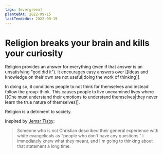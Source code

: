 ```yaml
---
tags: [evergreen]
plantedAt: 2022-09-15
lastTendedAt: 2022-09-15
---
```


# Religion breaks your brain and kills your curiosity

Religion provides an answer for everything (even if that answer is an unsatisfying "god did it"). It encourages easy answers over [[Ideas and knowledge on their own are not useful|doing the work of thinking]].

In doing so, it conditions people to not think for themselves and instead follow the group-think. This causes people to live unexamined lives where [[One must understand their emotions to understand themselves|they never learn the true nature of themselves]].

Religion is a detriment to society.

Inspired by [Jemar Tisby](https://twitter.com/JemarTisby/status/1569727675333492740?t=9jIa1UziNgf46dPsJK-ZyQ&s=19):
> Someone who is not Christian described their general experience with white evangelicals as "people who don't have any questions." I immediately knew what they meant, and I'm going to thinking about that statement a long time.
